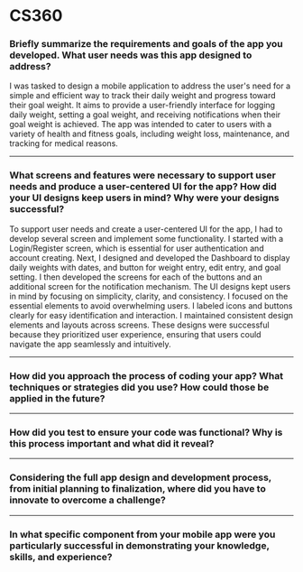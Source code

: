 # CS360

### Briefly summarize the requirements and goals of the app you developed. What user needs was this app designed to address?

I was tasked to design a mobile application to address the user's need for a simple and efficient way to track their daily weight and progress toward their goal weight. It aims to provide a user-friendly interface for logging daily weight, setting a goal weight, and receiving notifications when their goal weight is achieved. The app was intended to cater to users with a variety of health and fitness goals, including weight loss, maintenance, and tracking for medical reasons. 

----
### What screens and features were necessary to support user needs and produce a user-centered UI for the app? How did your UI designs keep users in mind? Why were your designs successful?

To support user needs and create a user-centered UI for the app, I had to develop several screen and implement some functionality. I started with a Login/Register screen, which is essential for user authentication and account creating. Next, I designed and developed the Dashboard to display daily weights with dates, and button for weight entry, edit entry, and goal setting. I then developed the screens for each of the buttons and an additional screen for the notification mechanism. The UI designs kept users in mind by focusing on simplicity, clarity, and consistency. I focused on the essential elements to avoid overwhelming users. I labeled icons and buttons clearly for easy identification and interaction. I maintained consistent design elements and layouts across screens. These designs were successful because they prioritized user experience, ensuring that users could navigate the app seamlessly and intuitively.

----
### How did you approach the process of coding your app? What techniques or strategies did you use? How could those be applied in the future?



----
### How did you test to ensure your code was functional? Why is this process important and what did it reveal?



----
### Considering the full app design and development process, from initial planning to finalization, where did you have to innovate to overcome a challenge?


----
### In what specific component from your mobile app were you particularly successful in demonstrating your knowledge, skills, and experience?



